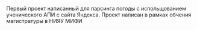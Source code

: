 Первый проект написанный для парсинга погоды с испольщованием ученического АПИ с сайта Яндекса.
Проект написан в рамках обчения магистратуры в НИЯУ МИФИ
